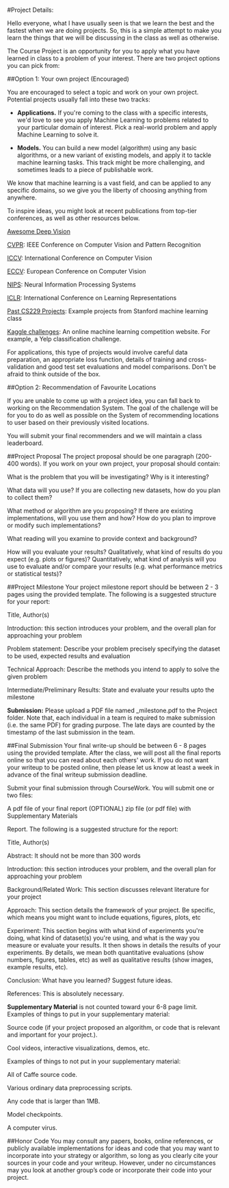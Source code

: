 #Project Details:

Hello everyone, what I have usually seen is that we learn the best and the fastest when we are doing projects. So, this is a simple attempt to make you learn the things that we will be discussing in the class as well as otherwise.

The Course Project is an opportunity for you to apply what you have learned in class to a problem of your interest. There are two project options you can pick from:

##Option 1: Your own project (Encouraged)

You are encouraged to select a topic and work on your own project. Potential projects usually fall into these two tracks:

* <strong>Applications.</strong> If you're coming to the class with a specific interests, we'd love to see you apply Machine Learning to problems related to your particular domain of interest. Pick a real-world problem and apply Machine Learning to solve it. 

* <strong>Models.</strong> You can build a new model (algorithm) using any basic algorithms, or a new variant of existing models, and apply it to tackle machine learning tasks. This track might be more challenging, and sometimes leads to a piece of publishable work.

We know that machine learning is a vast field, and can be applied to any specific domains, so we give you the liberty of choosing anything from anywhere.

To inspire ideas, you might look at recent publications from top-tier conferences, as well as other resources below.

  [Awesome Deep Vision](https://github.com/kjw0612/awesome-deep-vision)
  
  [CVPR](http://www.pamitc.org/cvpr14/accepted_papers.php): IEEE Conference on Computer Vision and Pattern Recognition
  
  [ICCV](http://www.cvpapers.com/iccv2013.html): International Conference on Computer Vision
  
  [ECCV](http://eccv2014.org/accepted-papers/): European Conference on Computer Vision
  
  [NIPS](http://nips.cc/Conferences/2014/Program/accepted-papers.php): Neural Information Processing Systems
  
  [ICLR](http://openreview.net/venue/iclr2014): International Conference on Learning Representations
  
  [Past CS229 Projects](http://cs229.stanford.edu/projects2013.html): Example projects from Stanford machine learning class
  
  [Kaggle challenges](http://www.kaggle.com/): An online machine learning competition website. For example, a Yelp classification challenge.

For applications, this type of projects would involve careful data preparation, an appropriate loss function, details of training and cross-validation and good test set evaluations and model comparisons. Don't be afraid to think outside of the box.

##Option 2: Recommendation of Favourite Locations

If you are unable to come up with a project idea, you can fall back to working on the Recommendation System. The goal of the challenge will be for you to do as well as possible on the System of recommending locations to user based on their previously visited locations.

You will submit your final recommenders and we will maintain a class leaderboard.

##Project Proposal
The project proposal should be one paragraph (200-400 words). If you work on your own project, your proposal should contain:

  What is the problem that you will be investigating? Why is it interesting?

  What data will you use? If you are collecting new datasets, how do you plan to collect them?

  What method or algorithm are you proposing? If there are existing implementations, will you use them and how? How do you plan to improve or modify such implementations?

  What reading will you examine to provide context and background?

  How will you evaluate your results? Qualitatively, what kind of results do you expect (e.g. plots or figures)? Quantitatively, what kind of analysis will you use to evaluate and/or compare your results (e.g. what performance metrics or statistical tests)?

    
##Project Milestone
Your project milestone report should be between 2 - 3 pages using the provided template. The following is a suggested structure for your report:

  Title, Author(s)

  Introduction: this section introduces your problem, and the overall plan for approaching your problem

  Problem statement: Describe your problem precisely specifying the dataset to be used, expected results and evaluation

  Technical Approach: Describe the methods you intend to apply to solve the given problem

  Intermediate/Preliminary Results: State and evaluate your results upto the milestone


<strong>Submission:</strong> Please upload a PDF file named <your name>_milestone.pdf to the Project folder. Note that, each individual in a team is required to make submission (i.e. the same PDF) for grading purpose. The late days are counted by the timestamp of the last submission in the team.

##Final Submission
Your final write-up should be between 6 - 8 pages using the provided template. After the class, we will post all the final reports online so that you can read about each others' work. If you do not want your writeup to be posted online, then please let us know at least a week in advance of the final writeup submission deadline.

Submit your final submission through CourseWork. You will submit one or two files:

  A pdf file of your final report
  (OPTIONAL) zip file (or pdf file) with Supplementary Materials


Report. The following is a suggested structure for the report:

  Title, Author(s)

  Abstract: It should not be more than 300 words

  Introduction: this section introduces your problem, and the overall plan for approaching your problem

  Background/Related Work: This section discusses relevant literature for your project

  Approach: This section details the framework of your project. Be specific, which means you might want to include equations, figures, plots, etc

  Experiment: This section begins with what kind of experiments you're doing, what kind of dataset(s) you're using, and what is the way you measure or evaluate your results. It then shows in details the results of your experiments. By details, we mean both quantitative evaluations (show numbers, figures, tables, etc) as well as qualitative results (show images, example results, etc).

  Conclusion: What have you learned? Suggest future ideas.

  References: This is absolutely necessary.

<strong>Supplementary Material</strong> is not counted toward your 6-8 page limit.
Examples of things to put in your supplementary material:

  Source code (if your project proposed an algorithm, or code that is relevant and important for your project.).

  Cool videos, interactive visualizations, demos, etc.

Examples of things to not put in your supplementary material:

  All of Caffe source code.

  Various ordinary data preprocessing scripts.

  Any code that is larger than 1MB.

  Model checkpoints.

  A computer virus.


##Honor Code
You may consult any papers, books, online references, or publicly available implementations for ideas and code that you may want to incorporate into your strategy or algorithm, so long as you clearly cite your sources in your code and your writeup. However, under no circumstances may you look at another group’s code or incorporate their code into your project. 

